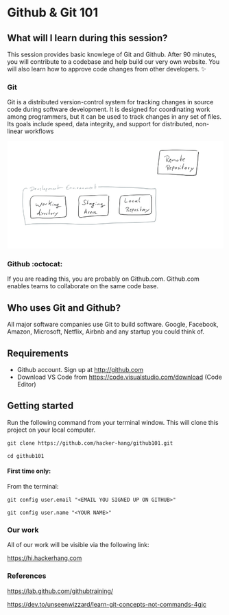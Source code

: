 # Github & Git 101

## What will I learn during this session?
This session provides basic knowlege of Git and Github. After 90 minutes, you will contribute to a codebase and help build our very own website. You will also learn how to approve code changes from other developers.  :sparkles:

### Git
Git is a distributed version-control system for tracking changes in source code during software development. It is designed for coordinating work among programmers, but it can be used to track changes in any set of files. Its goals include speed, data integrity, and support for distributed, non-linear workflows

![Git](git-components.png)


### Github :octocat:
If you are reading this, you are probably on Github.com. Github.com enables teams to collaborate on the same code base.

## Who uses Git and Github?
All major software companies use Git to build software. Google, Facebook, Amazon, Microsoft, Netflix, Airbnb and any startup you could think of.

## Requirements
* Github account. Sign up at http://github.com
* Download VS Code from https://code.visualstudio.com/download (Code Editor)

## Getting started

Run the following command from your terminal window. This will clone this project on your local computer.

```
git clone https://github.com/hacker-hang/github101.git
```

```
cd github101
```

#### First time only:
From the terminal:
```
git config user.email "<EMAIL YOU SIGNED UP ON GITHUB>"
```

```
git config user.name "<YOUR NAME>"
```

### Our work
All of our work will be visible via the following link:

https://hi.hackerhang.com

### References

<https://lab.github.com/githubtraining/>

<https://dev.to/unseenwizzard/learn-git-concepts-not-commands-4gjc>

